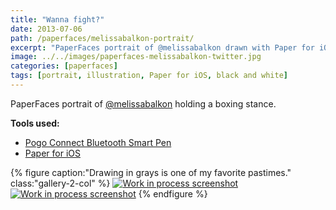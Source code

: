 ```yaml
---
title: "Wanna fight?"
date: 2013-07-06
path: /paperfaces/melissabalkon-portrait/
excerpt: "PaperFaces portrait of @melissabalkon drawn with Paper for iOS on an iPad."
image: ../../images/paperfaces-melissabalkon-twitter.jpg
categories: [paperfaces]
tags: [portrait, illustration, Paper for iOS, black and white]
---
```


PaperFaces portrait of [@melissabalkon](https://twitter.com/melissabalkon) holding a boxing stance.

**Tools used:**

- [Pogo Connect Bluetooth Smart Pen](https://www.amazon.com/gp/product/B009K448L4/ref=as_li_ss_tl?ie=UTF8&camp=1789&creative=390957&creativeASIN=B009K448L4&linkCode=as2&tag=mademist-20)
- [Paper for iOS](https://paper.bywetransfer.com/)

{% figure caption:"Drawing in grays is one of my favorite pastimes." class:"gallery-2-col" %}
[![Work in process screenshot](../../images/paperfaces-melissabalkon-process-1-600.jpg)](../../images/paperfaces-melissabalkon-process-1-lg.jpg)
[![Work in process screenshot](../../images/paperfaces-melissabalkon-process-2-600.jpg)](../../images/paperfaces-melissabalkon-process-2-lg.jpg)
{% endfigure %}
